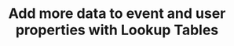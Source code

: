 ---
title: "Add more data to event and user properties with Lookup Tables"
source: "https://help.amplitude.com/hc/en-us/articles/8634149673627-Add-more-data-to-event-and-user-properties-with-Lookup-Tables"
id: a47ad425-cbf2-4408-bd10-17f889025d70
---